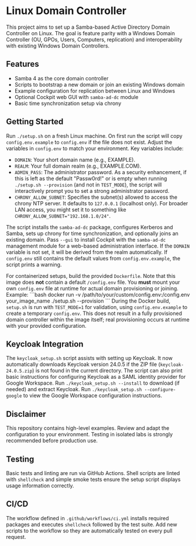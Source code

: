 # Linux Domain Controller

This project aims to set up a Samba-based Active Directory Domain Controller on Linux. The goal is feature parity with a Windows Domain Controller (OU, GPOs, Users, Computers, replication) and interoperability with existing Windows Domain Controllers.

## Features
- Samba 4 as the core domain controller
- Scripts to bootstrap a new domain or join an existing Windows domain
- Example configuration for replication between Linux and Windows
- Optional Cockpit web GUI with `samba-ad-dc` module
- Basic time synchronization setup via chrony

## Getting Started
Run `./setup.sh` on a fresh Linux machine. On first run the script will copy
`config.env.example` to `config.env` if the file does not exist. Adjust the
variables in `config.env` to match your environment.
Key variables include:
- `DOMAIN`: Your short domain name (e.g., EXAMPLE).
- `REALM`: Your full domain realm (e.g., EXAMPLE.COM).
- `ADMIN_PASS`: The administrator password. As a security enhancement, if this is left as the default "Passw0rd!" or is empty when running `./setup.sh --provision` (and not in `TEST_MODE`), the script will interactively prompt you to set a strong administrator password.
- `CHRONY_ALLOW_SUBNET`: Specifies the subnet(s) allowed to access the chrony NTP server. It defaults to `127.0.0.1` (localhost only). For broader LAN access, you might set it to something like `CHRONY_ALLOW_SUBNET="192.168.1.0/24"`.

The script installs the `samba-ad-dc` package, configures Kerberos and Samba, sets up chrony for time
synchronization, and optionally joins an existing domain. Pass `--gui` to
install Cockpit with the `samba-ad-dc` management module for a web-based
administration interface. If the `DOMAIN` variable is not set, it will be
 derived from the realm automatically. If `config.env` still contains the
 default values from `config.env.example`, the script prints a warning.

For containerized setups, build the provided `Dockerfile`. Note that this image does **not** contain a default `/config.env` file. You **must** mount your own `config.env` file at runtime for actual domain provisioning or joining.
Example:
\`\`\`bash
docker run -v /path/to/your/custom/config.env:/config.env your_image_name ./setup.sh --provision
\`\`\`
During the Docker build, `setup.sh` is run with `TEST_MODE=1` for validation, using `config.env.example` to create a temporary `config.env`. This does not result in a fully provisioned domain controller within the image itself; real provisioning occurs at runtime with your provided configuration.

## Keycloak Integration
The `keycloak_setup.sh` script assists with setting up Keycloak. It now automatically downloads Keycloak version 24.0.5 if the ZIP file (`keycloak-24.0.5.zip`) is not found in the current directory. The script can also print basic instructions for configuring Keycloak as a SAML identity provider for Google Workspace.
Run `./keycloak_setup.sh --install` to download (if needed) and extract Keycloak.
Run `./keycloak_setup.sh --configure-google` to view the Google Workspace configuration instructions.

## Disclaimer
This repository contains high-level examples. Review and adapt the configuration to your environment. Testing in isolated labs is strongly recommended before production use.

## Testing
Basic tests and linting are run via GitHub Actions. Shell scripts are linted with `shellcheck` and simple smoke tests ensure the setup script displays usage information correctly.

## CI/CD
The workflow defined in `.github/workflows/ci.yml` installs required packages and
executes `shellcheck` followed by the test suite. Add new scripts to the workflow
so they are automatically tested on every pull request.


